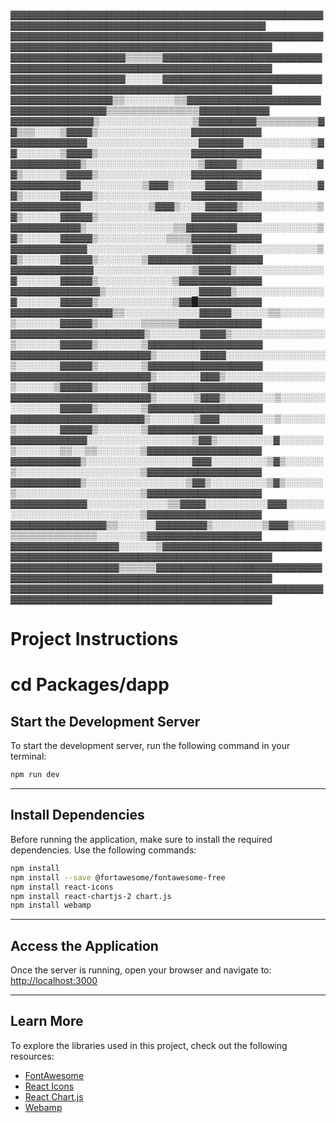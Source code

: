 ▓▓▓▓▓▓▓▓▓▓▓▓▓▓▓▓▓▓▓▓▓▓▓▓▓▓▓▓▓▓▓▓▓▓▓▓▓▓▓▓▓▓▓▓▓▓▓▓▓▓▓▓▓▓▓▓▓▓▓▓▓▓▓▓▓▓▓▓▓▓▓▓▓▓▓▓▓▓▓▓▓▓▓▓▓▓▓▓▓
▓▓▓▓▓▓▓▓▓▓▓▓▓▓▓▓▓▓▓▓▓▓▓▓▓▓▓▓▓▓▓▓▓▓▓▓▓▓▓▓▓▓▓▓▓▓▓▓▓▓▓▓▓▓▓▓▓▓▓▓▓▓▓▓▓▓▓▓▓▓▓▓▓▓▓▓▓▓▓▓▓▓▓▓▓▓▓▓▓▓
▓▓▓▓▓▓▓▓▓▓▓▓▓▓▓▓▓▓▒▒▒▒▒▒▓▓▓▓▓▓▓▓▓▓▓▓▓▓▓▓▓▓▓▓▓▓▓▓▓▓▓▓▓▓▓▓▓▓▓▓▓▓▓▓▓▓▓▓▓▓▓▓▓▓▓▓▓▓▓▓▓▓▓▓▓▓▓▓▓▓
▓▓▓▓▓▓▓▓▓▓▓▓▓▓▓▓▓▓░░░░░░▓▓▓▓▓▓▓▓▓▓▓▓▓▓▓▓▓▓▓▓▓▓▓▓▓▓▓▓▓▓▓▓▓▓▓▓▓▓▓▓▓▓▓▓▓▓▓▓▓▓▓▓▓▓▓▓▓▓▓▓▓▓▓▓▓▓
▓▓▓▓▓▓▓▓▓▓▓▓▓▓▓▓▒▒░░░░░░░░▒▒▓▓▓▓▓▓▓▓▓▓▓▓▓▓▓▓▓▓▓▓▓▓▓▓▓▓▓▓▓▓▓▓▓▓▓▓▒▒▒▒▒▒▒▒▒▒▒▒▒▒▒▓▓▓▓▓▓▓▓▓▓▓
▓▓▓▓▓▓▓▓▓▓▓▓▓▒░░░░░░░░░░░░░░░▒▓▓▓▓▓▓▓▓▓▒▒▒▒▒▒▒▒▒▒▓▓▒▒▒░░░░▒▓▓▓▓▒░░░░░░░░░░░░░░░▓▓▓▓▓▓▓▓▓▓▓
▓▓▓▓▓▓▓▓▓▓▓▓░░░░░░░░░░░░░░░░░░▓▓▓▓▓▓▓░░░░░░░░░░░▒▓▓░░░░░░░▒▓▓▓▓▒░░░░░░░░░░░░░░░▓▓▓▓▓▓▓▓▓▓▓
▓▓▓▓▓▓▓▓▓▓▓▒░░░░░░░░░░░░░░░░░░▒▓▓▓▓▓▒░░░░░░░░░░░░▓▓▒░░░░░░▒▓▓▓▓▒░░░░░░░░░░░░░░░▓▓▓▓▓▓▓▓▓▓▓
▓▓▓▓▓▓▓▓▓▓▓░░░░░░░░░░▒▓▓▓▒░░░░░▓▓▓▓▓▒░░░░░░░░░░░░▓▓▒░░░░░░▓▓▓▓▓▒░░░░░░░░░░░░░░░▓▓▓▓▓▓▓▓▓▓▓
▓▓▓▓▓▓▓▓▓▓▓░░░░░░░░░░░▒▓▓▓▒░░░░▓▓▓▓▓▒░░░░░░░░░░░░▒▓▒░░░░░░▓▓▓▓▓▒░░░░░░░░░░░░░░░▓▓▓▓▓▓▓▓▓▓▓
▓▓▓▓▓▓▓▓▓▓▓▒░░░░░░░░░░░░░░▒▒▓▓▓▓▓▓▓▓░░░░░░░░░░░░░▒▓▒░░░░░░▓▓▓▓▓▒░░░░░░░░░░░▒▒▒▒▓▓▓▓▓▓▓▓▓▓▓
▓▓▓▓▓▓▓▓▓▓▓▓░░░░░░░░░░░░░░░░▒▓▓▓▓▓▓▒░░░░░░░░░░░░░▒▓▒░░░░░░▓▓▓▓▓▒░░░░░░░▒▓▓▓▓▓▓▓▓▓▓▓▓▓▓▓▓▓▓
▓▓▓▓▓▓▓▓▓▓▓▓▓░░░░░░░░░░░░░░░░▒▓▓▓▓▓▒░░░░░░░░░░░░░░▓░░░░░░░▓▓▓▓▓▒░░░░░░░░░░░░▒▓▓▓▓▓▓▓▓▓▓▓▓▓
▓▓▓▓▓▓▓▓▓▓▓▓▓▓▒░░░░░░░░░░░░░░░▓▓▓▓▓▒░░░░░░░░░░░░░░▓░░░░░░░▓▓▓▓▓▒░░░░░░░░░░░░▒▓▓█▓▓▓▓▓▓▓▓▓▓
▓▓▓▓▓▓▓▓▓▓▓▓▓▓▓▓▒▒░░░░░░░░░░░░▓▓▓▓▓░░░░░░▒▒░░░░░░░▒░░░░░░░▓▓▓▓▓▒░░░░░░░▒▒▒▒▒▒▓▓▓▓▓▓▓▓▓▓▓▓▓
▓▓▓▓▓▓▓▓▓▓▓▓▓▓▓▓▓▓▓▓▓▒░░░░░░░░▓▓▓▓▒░░░░░░░░░░░░░░░▒░░░░░░░▓▓▓▓▓▒░░░░░░░▒▓▓▓▓▓▓▓▓▓▓▓▓▓▓▓▓▓▓
▓▓▓▓▓▓▓▓▓▓▓▓▓▓▓▓▓▓▓▓▓▓▒░░░░░░░▓▓▓▓░░░░░░░░░░░░░░░░▒░░░░░░░▓▓▓▓▓▒░░░░░░░▒▓▓▓▓▓▓▓▓▓▓▓▓▓▓▓▓▓▓
▓▓▓▓▓▓▓▓▓▓▓▓▓▓▓▓▓▓▓▓▓▓▒░░░░░░░▓▓▓▒░░░░░░░░░░░░░░░░▒░░░░░░▒▓▓▓▓▓▒░░░░░░░▒▓▓▓▓▓▓▓▓▓▓▓▓▓▓▓▓▓▓
▓▓▓▓▓▓▓▓▓▓▓▓▓▓▓▓▓▓▓▓▓▓▒░░░░░░▒▓▓▓▒░░░░░░░░▒░░░░░░░░░░░░░░░▓▓▓▓▓▒░░░░░░░▒▓▓▓▓▓▓▓▓▓▓▓▓▓▓▓▓▓▓
▓▓▓▓▓▓▓▓▓▓▓▓▓▓▓▓▓▓▓▓▓▒░░░░░░░▒▓▓▓░░░░░░░░░▒░░░░░░░▒░░░░░░░▓▓▓▓▓▒░░░░░░░▒▓▓▓▓▓▓▓▓▓▓▓▓▓▓▓▓▓▓
▓▓▓▓▓▓▓▓▓▓▓▓░░░░░░░░░░░░░░░░░▒▓▓▒░░░░░░░░░▓░░░░░░░▒░░░░░░░▒▒░░▒▒░░░░░░░▒▓▓▓▓▓▓▓▓▓▓▓▓▓▓▓▓▓▓
▓▓▓▓▓▓▓▓▓▓▓▒░░░░░░░░░░░░░░░░░▓▓▓░░░░░░░░░▒▓▒░░░░░░▒░░░░░░░░░░░░░░░░░░░░▒▓▓▓▓▓▓▓▓▓▓▓▓▓▓▓▓▓▓
▓▓▓▓▓▓▓▓▓▓▓▒░░░░░░░░░░░░░░░░▒▓▓▒░░░░░░░░░▒▓▒░░░░░░▒░░░░░░░░░░░░░░░░░░░░▒▓▓▓▓▓▓▓▓▓▓▓▓▓▓▓▓▓▓
▓▓▓▓▓▓▓▓▓▓▓▓░░░░░░░░░░░░░▒▒▓▓▓▓░░░░░░░░░░▓▓▓░░░░░░░░░░░░░░░░░░░░░░░░░░░▒▓▓▓▓▓▓▓▓▓▓▓▓▓▓▓▓▓▓
▓▓▓▓▓▓▓▓▓▓▓▓▓▓▓▒▒░░░░░░▓▓▓▓▓▓▓▓▒░░░░░░░░▒▓▓▓▒░░░░░▒▒▒▒▒▒▒▒▒▒▒▒▒▒░░░░░░░▒▓▓▓▓▓▓▓▓▓▓▓▓▓▓▓▓▓▓
▓▓▓▓▓▓▓▓▓▓▓▓▓▓▓▓▓░░░░░░▒▓▓▓▓▓▓▓▓▓▓▓▓▓▓▓▓▓▓▓▓▓▓▓▓▓▓▓▓▓▓▓▓▓▓▓▓▓▓▓▓▓▓▓▓▓▓▓▓▓▓▓▓▓▓▓▓▓▓▓▓▓▓▓▓▓▓
▓▓▓▓▓▓▓▓▓▓▓▓▓▓▓▓▓▒▒▒▒▒▒▓▓▓▓▓▓▓▓▓▓▓▓▓▓▓▓▓▓▓▓▓▓▓▓▓▓▓▓▓▓▓▓▓▓▓▓▓▓▓▓▓▓▓▓▓▓▓▓▓▓▓▓▓▓▓▓▓▓▓▓▓▓▓▓▓▓▓
▓▓▓▓▓▓▓▓▓▓▓▓▓▓▓▓▓▓▓▓▓▓▓▓▓▓▓▓▓▓▓▓▓▓▓▓▓▓▓▓▓▓▓▓▓▓▓▓▓▓▓▓▓▓▓▓▓▓▓▓▓▓▓▓▓▓▓▓▓▓▓▓▓▓▓▓▓▓▓▓▓▓▓▓▓▓▓▓▓▓

# Project Instructions
# cd Packages/dapp
## Start the Development Server
To start the development server, run the following command in your terminal:

```bash
npm run dev
```

---

## Install Dependencies
Before running the application, make sure to install the required dependencies. Use the following commands:

```bash
npm install
npm install --save @fortawesome/fontawesome-free
npm install react-icons
npm install react-chartjs-2 chart.js
npm install webamp
```

---

## Access the Application
Once the server is running, open your browser and navigate to:  
[http://localhost:3000](http://localhost:3000)

---

## Learn More
To explore the libraries used in this project, check out the following resources:

- [FontAwesome](https://fontawesome.com/)
- [React Icons](https://react-icons.github.io/react-icons/)
- [React Chart.js](https://react-chartjs-2.js.org/)
- [Webamp](https://webamp.org/)

